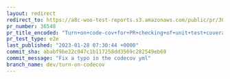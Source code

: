 ```yaml
---
layout: redirect
redirect_to: https://a8c-woo-test-reports.s3.amazonaws.com/public/pr/36548/e2e/index.html
pr_number: 36548
pr_title_encoded: "Turn+on+code-cov+for+PR+checking+of+unit+test+coverage"
pr_test_type: e2e
last_published: "2023-01-28 07:30:44 +0000"
commit_sha: ababf9be22c047c1b117258dd3569c282549eb69
commit_message: "Fix a typo in the codecov yml"
branch_name: dev/turn-on-codecov
---
```

